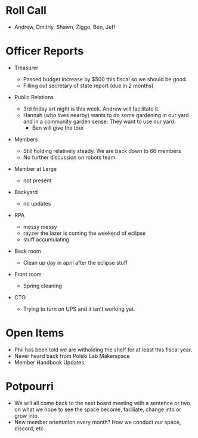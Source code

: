 # Roll Call

- Andrew, Dmitriy, Shawn, Ziggo, Ben, Jeff
  
# Officer Reports

- Treasurer
  - Passed budget increase by $500 this fiscal so we should be good.
  - Filling out secretary of state report (due in 2 months)
- Public Relations
  - 3rd friday art night is this week. Andrew will facilitate it. 
  - Hannah (who lives nearby) wants to do some gardening in our yard and in a community garden sense. They want to use our yard.
    - Ben will give the tour 
    
- Members
  - Still holding relatively steady. We are back down to 66 members
  - No further discussion on robots team. 
- Member at Large
  - not present 
- Backyard
  - no updates
- RPA
  - messy messy
  - rayzer the lazer is coming the weekend of eclipse
  - stuff accumulating
- Back room
  - Clean up day in april after the eclipse stuff
- Front room
  - Spring cleaning
- CTO
  - Trying to turn on UPS and it isn't working yet. 

# Open Items

  - Phil has been told we are witholding the shelf for at least this fiscal year.
  - Never heard back from Polski Lab Makerspace
  - Member Handbook Updates

# Potpourri
  - We will all come back to the next board meeting with a sentence or two on what we hope to see 
  the space become, faciliate, change into or grow into.
  - New member orientation every month? How we conduct our space, discord, etc.

